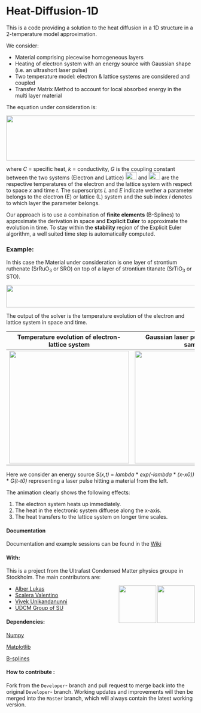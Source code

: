 # Heat-Diffusion-1D
This is a code providing a solution to the heat diffusion in a 1D structure in a 2-temperature model approximation.

We consider:
* Material comprising piecewise homogeneous layers
* Heating of electron system with an energy source with Gaussian shape (i.e. an ultrashort laser pulse)
* Two temperature model: electron & lattice systems are considered and coupled
* Transfer Matrix Method to account for local absorbed energy in the multi layer material

The equation under consideration is: 

 <img src="https://github.com/udcm-su/heat-diffusion-1D/blob/Developer/Pictures/DiffusionEq.png" width="750" height="120" />
 
 where *C* = specific heat, *k* = conductivity, *G* is the coupling constant between the two systems (Electron and Lattice)
  <img src="https://github.com/udcm-su/heat-diffusion-1D/blob/Developer/Pictures/phiE.png" width="30" height="20" /> and <img src="https://github.com/udcm-su/heat-diffusion-1D/blob/Developer/Pictures/phiL.png" width="30" height="20" /> 
  are the respective temperatures of the electron and the lattice system with respect to space *x* and time *t*. The superscripts  *L* and *E* indicate wether a parameter belongs to the electron (E) or lattice (L) system and the sub index *i* denotes to which layer the parameter belongs.

 Our approach is to use a combination of **finite elements** (B-Splines) to approximate the derivation in space and **Explicit Euler** to approximate the evolution in time.
 To stay within the **stability** region of the Explicit Euler algorithm, a well suited time step is automatically computed.
 
  ### Example:
  In this case the Material under consideration is one layer of strontium ruthenate (SrRuO<sub>3</sub> or SRO) on top of a layer of strontium titanate (SrTiO<sub>3</sub> or STO).
    <p align="center"> 
   <img src="https://github.com/udcm-su/heat-diffusion-1D/blob/Developer/Pictures/SROSTO1.PNG" width="520" height="60" />     
   </p>
 The output of the solver is the temperature evolution of the electron and lattice system in space and time.
 
  Temperature evolution of electron- lattice system |  Gaussian laser pulse S(x,t) hitting sample
:-------------------------:|:-------------------------:
 <img src="https://media.giphy.com/media/dIUAz7xfof5N8B8tUy/giphy.gif" width="320" height="300" />  |  <img src="https://github.com/udcm-su/heat-diffusion-1D/blob/Developer/Pictures/Source.png" width="320" height="300" />
 
Here we consider an energy source *S(x,t)* = *lambda* * *exp(-lambda* * *(x-x0))* * *G(t-t0)* representing a laser pulse hitting a material from the left. 
 
The animation clearly shows the following effects: 
  1. The electron system heats up immediately.
  2. The heat in the electronic system diffuese along the x-axis.
  3. The heat transfers to the lattice system on longer time scales.

#### Documentation
Documentation and example sessions can be found in the [Wiki](https://github.com/udcm-su/heat-diffusion-1D/wiki)

#### With: 
This is a project from the Ultrafast Condensed Matter physics groupe in Stockholm. The main contributors are: 
* [Alber Lukas](https://github.com/luksen99) <img align="right" width="100" height="100" src="https://github.com/udcm-su/heat-diffusion-1D/blob/Developer/Pictures/SU.jpg">  <img align="right" width="100" height="100" src="https://github.com/udcm-su/heat-diffusion-1D/blob/Developer/Pictures/UDCM_logo.png">
* [Scalera Valentino](https://github.com/VaSca92) 
* [Vivek Unikandanunni](https://github.com/VivekUUnni)
* [UDCM Group of SU](http://udcm.fysik.su.se/)

#### Dependencies:

[Numpy](http://www.numpy.org/)

[Matplotlib](https://matplotlib.org/)

[B-splines](https://github.com/johntfoster)


#### How to contribute : 
Fork from the `Developer`- branch and pull request to merge back into the original `Developer`- branch. 
Working updates and improvements will then be merged into the `Master` branch, which will always contain the latest working version.
  

       
  

 
